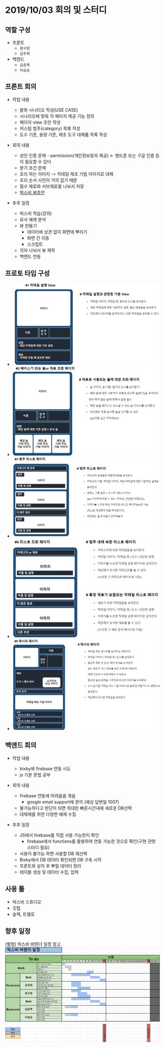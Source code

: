 # 2019/10/03 회의 및 스터디

## 역할 구성

- 프론트
  - `정구헌`
  - `김주희`
- 백엔드
  - `김준목`
  - `이승순`

## 프론트 회의

- 작업 내용
  - 발화 시나리오 작성(USE CASE)
  - 시나리오에 맞춰 각 페이지 제공 기능 정의
  - 페이지 view 초안 작성
  - 커스텀 범주(category) 목록 작성
  - 도수 기준, 용량 기준, 제조 도구 대체품 목록 작성

- 회의 내용
  - 성인 인증 문제 - permission(개인정보동의 제공) <- 핸드폰 또는 구글 인증 등이 필요할 수 있다
  - 분기 조건 문제
  - 조리 하는 이미지 -> 칵테일 제조 기법 이미지로 대체
  - 조리 순서 사진이 거의 없기 때문
  - 필수 재료와 서브재료를 나눠서 저장
  - [빅스비 뷰초안](#프로토-타입-구성)

- 추후 일정
  - 빅스비 학습(강의)
  - 유사 예제 분석
  - 뷰 만들기
    - 데이터에 상관 없이 화면에 뿌리기
    - 화면 간 이동
    - 스크립트
  - 각자 나눠서 뷰 제작
  - 백엔드 연동

## 프로토 타입 구성

- ![ㅁ](/회의록/1003/칵테일_설명.JPG)
- ![ㅁ](/회의록/1003/베이스_조회.JPG)
- ![ㅁ](/회의록/1003/범주리스트_조회.JPG)
- ![ㅁ](/회의록/1003/리스트_조회.JPG)
- ![ㅁ](/회의록/1003/레시피_페이지.JPG)

## 백엔드 회의

- 작업 내용
  - bixby에 firebase 연동 시도
  - js 기본 문법 공부

- 회의 내용
  - firebase 연동에 어려움을 겪음
    - google email support에 문의 (예상 답변일 1007)
  - 불가능하다고 판단이 되면 최대한 빠른시간내에 새로운 DB선택
  - 대체재를 위한 다양한 예제 수집

- 추후 일정
  - JS에서 firebase를 직접 사용 가능한지 확인
    - firebase에서 functions를 활용하여 연동 가능한 것으로 확인(구현 관련 스터디 필요)
  - 사용이 불가능 하면 사용할 DB 재선택
  - Bixby에서 DB 데이터 확인되면 DB 구축 시작
  - 프론트와 상의 후 뿌릴 데이터 정리
  - 테이블 생성 및 데이터 수집, 입력

## 사용 툴

- 빅스비 스튜디오
- 깃헙
- 슬랙, 트렐로

## 향후 일정

(별첨) 빅스비 바텐더 일정 참고
![일정표](/회의록/1003/바텐더_2차_일정표.JPG)

